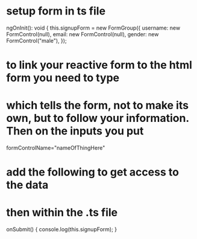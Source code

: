 # setup form in ts file

ngOnInit(): void {
this.signupForm = new FormGroup({
username: new FormControl(null),
email: new FormControl(null),
gender: new FormControl("male"),
});

# to link your reactive form to the html form you need to type

<form [formGroup]="signupForm">

# which tells the form, not to make its own, but to follow your information. Then on the inputs you put

formControlName="nameOfThingHere"

# add the following to get access to the data

<form [formGroup]="signupForm" (ngSubmit)="onSubmit()">

# then within the .ts file

onSubmit() {
console.log(this.signupForm);
}
